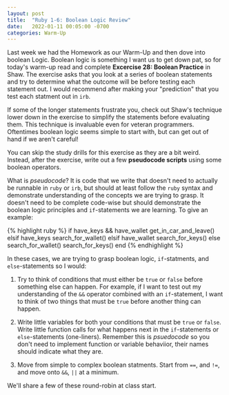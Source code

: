 ```yaml
---
layout: post
title:  "Ruby 1-6: Boolean Logic Review"
date:   2022-01-11 00:05:00 -0700
categories: Warm-Up
---
```


Last week we had the Homework as our Warm-Up and then dove into boolean Logic. Boolean logic is something I want us to get down pat, so for today's warm-up read and complete **Excercise 28: Boolean Practice** in Shaw. The exercise asks that you look at a series of boolean statements and try to determine what the outcome will be before testing each statement out. I would recommend after making your "prediction" that you test each statment out in `irb`.

If some of the longer statements frustrate you, check out Shaw's technique lower down in the exercise to simplify the statements before evaluating them. This technique is invaluable even for veteran programmers. Oftentimes boolean logic seems simple to start with, but can get out of hand if we aren't careful!

You can skip the study drills for this exercise as they are a bit weird. Instead, after the exercise, write out a few **pseudocode scripts** using some boolean operators. 

What is *pseudocode*? It is code that we write that doesn't need to actually be runnable in `ruby` or `irb`, but should at least follow the `ruby` syntax and demonstrate understanding of the concepts we are trying to grasp. It doesn't need to be complete code-wise but should demonstrate the boolean logic principles and `if`-statements we are learning. To give an example:

{% highlight ruby %}
if have_keys && have_wallet
  get_in_car_and_leave()
elsif have_keys
  search_for_wallet()
elsif have_wallet
  search_for_keys()
else
  search_for_wallet()
  search_for_keys()
end
{% endhighlight %}

In these cases, we are trying to grasp boolean logic, `if`-statments, and `else`-statements so I would:

1. Try to think of conditions that must either be `true` or `false` before something else can happen. For example, if I want to test out my understanding of the `&&` operator combined with an `if`-statement, I want to think of two things that must be `true` before another thing can happen.

2. Write little variables for both your conditions that must be `true` or `false`. Write little function calls for what happens next in the `if`-statements or `else`-statements (one-liners). Remember this is *psuedocode* so you don't need to implement function or variable behaviior, their names should indicate what they are.

3. Move from simple to complex boolean statments. Start from `==`, and `!=`, and move onto `&&`, `||` at a minimum.

We'll share a few of these round-robin at class start.